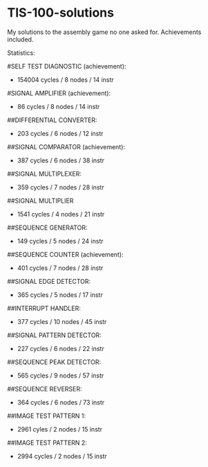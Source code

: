 # TIS-100-solutions
My solutions to the assembly game no one asked for. Achievements included.

Statistics:

#SELF TEST DIAGNOSTIC (achievement):
* 154004 cycles / 8 nodes / 14 instr

#SIGNAL AMPLIFIER (achievement):
* 86 cycles / 8 nodes / 14 instr

##DIFFERENTIAL CONVERTER:
* 203 cycles / 6 nodes / 12 instr

##SIGNAL COMPARATOR (achievement):
* 387 cycles / 6 nodes / 38 instr

##SIGNAL MULTIPLEXER:
* 359 cycles / 7 nodes / 28 instr

##SIGNAL MULTIPLIER
* 1541 cycles / 4 nodes / 21 instr

##SEQUENCE GENERATOR:
* 149 cycles / 5 nodes / 24 instr

##SEQUENCE COUNTER (achievement):
* 401 cycles / 7 nodes / 28 instr

##SIGNAL EDGE DETECTOR:
* 365 cycles / 5 nodes / 17 instr

##INTERRUPT HANDLER:
* 377 cycles / 10 nodes / 45 instr

##SIGNAL PATTERN DETECTOR:
* 227 cycles / 6 nodes / 22 instr

##SEQUENCE PEAK DETECTOR:
* 565 cycles / 9 nodes / 57 instr

##SEQUENCE REVERSER:
* 364 cycles / 6 nodes / 73 instr

##IMAGE TEST PATTERN 1:
* 2961 cyles / 2 nodes / 15 instr

##IMAGE TEST PATTERN 2:
* 2994 cycles / 2 nodes / 15 instr
